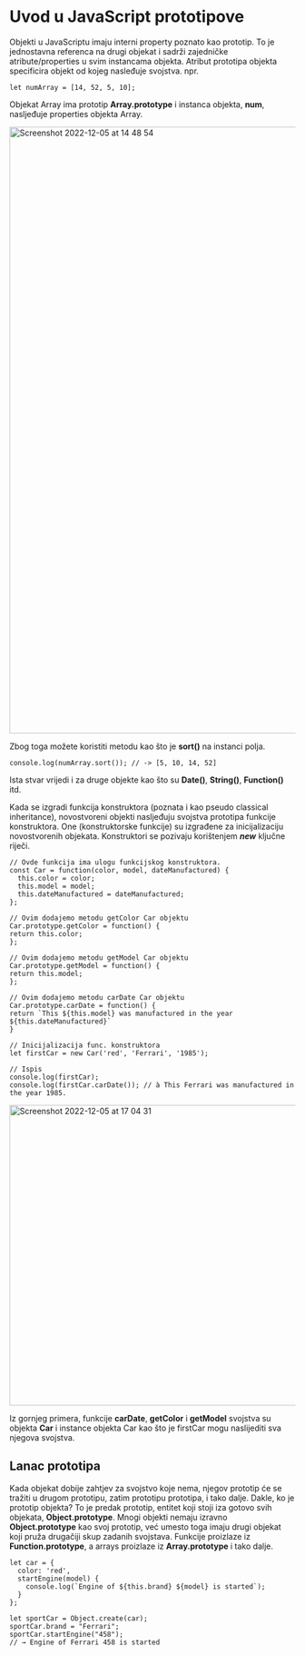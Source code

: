 # Uvod u JavaScript prototipove

Objekti u JavaScriptu imaju interni property poznato kao prototip. To je jednostavna referenca na drugi objekat i sadrži zajedničke atribute/properties u svim instancama objekta. Atribut prototipa objekta specificira objekt od kojeg nasleđuje svojstva. npr.

```
let numArray = [14, 52, 5, 10];
```

Objekat Array ima prototip **Array.prototype** i instanca objekta, **num**, nasljeđuje properties objekta Array.

<img width="1068" alt="Screenshot 2022-12-05 at 14 48 54" src="https://user-images.githubusercontent.com/21141150/205653296-40b02181-e23d-44c6-9828-6301b216b028.png">

Zbog toga možete koristiti metodu kao što je **sort()** na instanci polja.

```
console.log(numArray.sort()); // -> [5, 10, 14, 52]
```

Ista stvar vrijedi i za druge objekte kao što su **Date()**, **String()**, **Function()** itd.

Kada se izgradi funkcija konstruktora (poznata i kao pseudo classical inheritance), novostvoreni objekti nasljeđuju svojstva prototipa funkcije konstruktora. One (konstruktorske funkcije) su izgrađene za inicijalizaciju novostvorenih objekata. Konstruktori se pozivaju korištenjem ***new*** ključne riječi.

```
// Ovde funkcija ima ulogu funkcijskog konstruktora.
const Car = function(color, model, dateManufactured) {
  this.color = color;
  this.model = model;
  this.dateManufactured = dateManufactured;
};

// Ovim dodajemo metodu getColor Car objektu
Car.prototype.getColor = function() {
return this.color;
};

// Ovim dodajemo metodu getModel Car objektu
Car.prototype.getModel = function() {
return this.model;
};

// Ovim dodajemo metodu carDate Car objektu
Car.prototype.carDate = function() {
return `This ${this.model} was manufactured in the year ${this.dateManufactured}`
}

// Inicijalizacija func. konstruktora
let firstCar = new Car('red', 'Ferrari', '1985');

// Ispis
console.log(firstCar);
console.log(firstCar.carDate()); // à This Ferrari was manufactured in the year 1985.
```
<img width="529" alt="Screenshot 2022-12-05 at 17 04 31" src="https://user-images.githubusercontent.com/21141150/205684848-e4af7d2b-3c6d-4c5a-9f3b-4ae860429de8.png">

Iz gornjeg primera, funkcije **carDate**, **getColor** i **getModel** svojstva su objekta **Car** i instance objekta Car kao što je firstCar mogu naslijediti sva njegova svojstva.

## Lanac prototipa

Kada objekat dobije zahtjev za svojstvo koje nema, njegov prototip će se tražiti u drugom prototipu, zatim prototipu prototipa, i tako dalje. Dakle, ko je prototip objekta? To je predak prototip, entitet koji stoji iza gotovo svih objekata, **Object.prototype**. Mnogi objekti nemaju izravno **Object.prototype** kao svoj prototip, već umesto toga imaju drugi objekat koji pruža drugačiji skup zadanih svojstava. Funkcije proizlaze iz **Function.prototype**, a arrays proizlaze iz **Array.prototype** i tako dalje.

```
let car = {
  color: 'red',
  startEngine(model) {
    console.log(`Engine of ${this.brand} ${model} is started`);
  }
};

let sportCar = Object.create(car);
sportCar.brand = "Ferrari";
sportCar.startEngine("458");
// → Engine of Ferrari 458 is started
```
